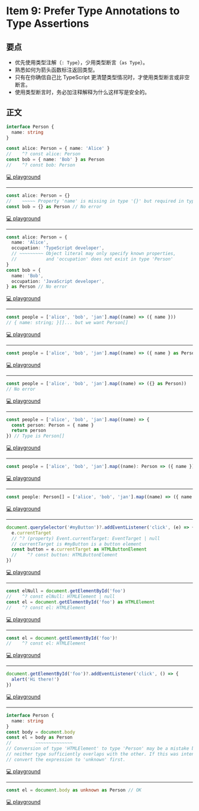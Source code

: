 # Item 9: Prefer Type Annotations to Type Assertions

## 要点

- 优先使用类型注解（`: Type`），少用类型断言（`as Type`）。
- 熟悉如何为箭头函数标注返回类型。
- 只有在你确信自己比 TypeScript 更清楚类型情况时，才使用类型断言或非空断言。
- 使用类型断言时，务必加注释解释为什么这样写是安全的。

## 正文

```ts
interface Person {
  name: string
}

const alice: Person = { name: 'Alice' }
//    ^? const alice: Person
const bob = { name: 'Bob' } as Person
//    ^? const bob: Person
```

[💻 playground](https://www.typescriptlang.org/play/?ts=5.4.5#code/JYOwLgpgTgZghgYwgAgArQM4HsTIN7IhwC2EAXMhmFKAObIC+A3AFAsI5XJwA2wSFdFGy4AvPkIlyyAOQBBPkhmNWAelXJNyAHoB+ZBxBde-aUJHtOYZACMsN5OIJFSFGQCF7yhtwxpMOGoaWnoGVrb2ggEgLEA)

---

```ts
const alice: Person = {}
//    ~~~~~ Property 'name' is missing in type '{}' but required in type 'Person'
const bob = {} as Person // No error
```

[💻 playground](https://www.typescriptlang.org/play/?ts=5.4.5#code/JYOwLgpgTgZghgYwgAgArQM4HsTIN7IhwC2EAXMhmFKAObIC+A3AFAI5XJwA2wSF6KNlwBefMxYB6SclnIAfosVooWAA7QwAT2QByIqV3JgGZMRMY6x3No168DIwCMArmGRQIARxfBPAE2tkWxRdQWFdNg53JywnZDEHLlNwnCZZaWQAOSxkaFUoFiA)

---

```ts
const alice: Person = {
  name: 'Alice',
  occupation: 'TypeScript developer',
  // ~~~~~~~~~ Object literal may only specify known properties,
  //           and 'occupation' does not exist in type 'Person'
}
const bob = {
  name: 'Bob',
  occupation: 'JavaScript developer',
} as Person // No error
```

[💻 playground](https://www.typescriptlang.org/play/?ts=5.4.5#code/JYOwLgpgTgZghgYwgAgArQM4HsTIN7IhwC2EAXMhmFKAObIC+A3AFAI5XJwA2wSF6KNlwBefC2SES5ZAHIAgrySyANBORYECAK4AHOGGA4KsgCoBPXRADKCGrrDIAJhABuEblitRZLAPR+yAB+IaGhyADyAEYAVhAIjryQUDzIxHDmGiDcmRhWCMAwmQDWIFgA7ri6UF7QhhAYagGSLa2ScCBOcpo6+oY4ss5YDYRYjhAAHsCcoMhgliiygsK+zGwcjlFYUchieOpEpCYAQtuq6j16BkYgJgBScK5wtvaOLu6e3qtcGGiYOExJM0AHJYZDQGpQFhAA)

---

```ts
const people = ['alice', 'bob', 'jan'].map((name) => ({ name }))
// { name: string; }[]... but we want Person[]
```

[💻 playground](https://www.typescriptlang.org/play/?ts=5.4.5#code/JYOwLgpgTgZghgYwgAgArQM4HsTIN7IhwC2EAXMhmFKAObIC+A3AFAI5XIAOEWXANigC8yANoByOP2BJxAGmTiARliXzFAKzghxAXQB0xOFwAURUsiEA+ZCbzmIDAJRPWAejf5CJcpWp0mRlEDfX1kJQBXMGQAdxQY7Wj0KGwQYJYgA)

---

```ts
const people = ['alice', 'bob', 'jan'].map((name) => ({ name } as Person)) // Type is Person[]
```

[💻 playground](https://www.typescriptlang.org/play/?ts=5.4.5#code/JYOwLgpgTgZghgYwgAgArQM4HsTIN7IhwC2EAXMhmFKAObIC+A3AFAI5XIAOEWXANigC8yANoByOP2BJxAGmTiARliXzFAKzghxAXQB0xOFwAULZIRLCAfMhN4ipBsjgY0mHAEoWnpsgD0-sgAKgCePMjAbuhQ2CCiuixAA)

---

```ts
const people = ['alice', 'bob', 'jan'].map((name) => ({} as Person))
// No error
```

[💻 playground](https://www.typescriptlang.org/play/?ts=5.4.5#code/JYOwLgpgTgZghgYwgAgArQM4HsTIN7IhwC2EAXMhmFKAObIC+A3AFAI5XIAOEWXANigC8yANoByOP2BJxAGmTiARliXzFAKzghxAXQB0xOFwAURUsiEA+ZCbwNkcDGkw4AlG9YB6L8gByWMjQUFhQLEA)

---

```ts
const people = ['alice', 'bob', 'jan'].map((name) => {
  const person: Person = { name }
  return person
}) // Type is Person[]
```

[💻 playground](https://www.typescriptlang.org/play/?ts=5.4.5#code/JYOwLgpgTgZghgYwgAgArQM4HsTIN7IhwC2EAXMhmFKAObIC+A3AFAI5XIAOEWXANigC8yANoByOP2BJxAGmTiARliXzFAKzghxAXQB0xOFwAURUsiEA+fC2TJ2ITjyjYQFdK5yX85iMztkKAgwAFcoXBc3FgYASiZkAHpE5AAVAE8eZGAMNEwcUV0WIA)

---

```ts
const people = ['alice', 'bob', 'jan'].map((name): Person => ({ name })) // Type is Person[]
```

[💻 playground](https://www.typescriptlang.org/play/?ts=5.4.5#code/JYOwLgpgTgZghgYwgAgArQM4HsTIN7IhwC2EAXMhmFKAObIC+A3AFAI5XIAOEWXANigC8yANoByOP2BJxAGmTiARliXzFAKzghxAXQB0xOFwAULZMhNFSASgroo2XEIB8lvNYgMbLG02QA9AHIACoAnjzIwBhomDiiuixAA)

---

```ts
const people: Person[] = ['alice', 'bob', 'jan'].map((name) => ({ name })) // OK
```

[💻 playground](https://www.typescriptlang.org/play/?ts=5.4.5#code/JYOwLgpgTgZghgYwgAgArQM4HsTIN7IhwC2EAXMhmFKAObIC+A3AFAI5XIAOEWXANuTSYcAbQC6yALzJRAcjj9gSOQBpkcgEZZNajQCs4IOeIB0xOFwAURUtIB8yK3lsQGASndNkAeh-IAeQBpFiA)

---

```ts
document.querySelector('#myButton')?.addEventListener('click', (e) => {
  e.currentTarget
  // ^? (property) Event.currentTarget: EventTarget | null
  // currentTarget is #myButton is a button element
  const button = e.currentTarget as HTMLButtonElement
  //    ^? const button: HTMLButtonElement
})
```

[💻 playground](https://www.typescriptlang.org/play/?ts=5.4.5#code/CYewxgrgtgpgdgFwHQEcIwE4E8DKMA2MYCIGAFAOQDEUWAQhAiXBQJQD8SAhsMAKIA3eAgAyASwDOCeJkph8YsAGsKAGgAEMdQF4AfOoDeAKHWakkDBmEAVLhgDmMBCfUB6V+oB67dWQAOGCB+mAhYrOqCwuYQljZ2jggAXBFCiLYOTuoAPupwEPj4Lu7qFlZp8ZmS6jT0jMzqVVzqAEZ1IHCahLCILmDtUi1tHdpmpXEZCOpcEuoAEtYAsiIMTO18XcIA3EUepl4+fXADratwyfNLK8zrMN3OAL6s20A)

---

```ts
const elNull = document.getElementById('foo')
//    ^? const elNull: HTMLElement | null
const el = document.getElementById('foo') as HTMLElement
//    ^? const el: HTMLElement
```

[💻 playground](https://www.typescriptlang.org/play/?ts=5.4.5#code/MYewdgzgLgBApgGwHIFcEJgXhgExMFAWzjCgDoBzOKAUQTmNICEBPASRwAoByAMxBDcAlAG4AUAHoJMGTAB6AfhihIsRKnQAuGAAkAKgFkAMnQYlYAHxhg0CMSujwM2PAUbkqteu9Yce-QSEYAEMIXUMTb3NxKVl5JQc1BG19Y1N3MSA)

---

```ts
const el = document.getElementById('foo')!
//    ^? const el: HTMLElement
```

[💻 playground](https://www.typescriptlang.org/play/?ts=5.4.5#code/MYewdgzgLgBApgGxgXhgExMArgWzmKAOgHM4oBRBOPAgIQE8BJNACgHIAzEENgSgEIA3ACgA9KJiSYAPQD8MUJFiIAXDAASAFQCyAGUrV8UYUA)

---

```ts
document.getElementById('foo')?.addEventListener('click', () => {
  alert('Hi there!')
})
```

[💻 playground](https://www.typescriptlang.org/play/?ts=5.4.5#code/CYewxgrgtgpgdgFwHQHMYIKIBsa0QIQE8BJYACgHIAzEECgSgH4kBDYYDAN3gQBkBLAM4J4MAE6UwWfmADWFADQACMvSUBeAHxKA3gCglSljjEJKACX5KEAC3EwAhAwDcegL71XQA)

---

```ts
interface Person {
  name: string
}
const body = document.body
const el = body as Person
//         ~~~~~~~~~~~~~~
// Conversion of type 'HTMLElement' to type 'Person' may be a mistake because
// neither type sufficiently overlaps with the other. If this was intentional,
// convert the expression to 'unknown' first.
```

[💻 playground](https://www.typescriptlang.org/play/?ts=5.4.5#code/JYOwLgpgTgZghgYwgAgArQM4HsTIN7IhwC2EAXMhmFKAOYDcyAvgFAI5XIBGWAJgJ7IAvMl5YEAV1LgAdDwH02HMMggAbYdz6C4GNJhyKA9EeRnz5gH7Wbt2yxPIAwjgBumYDmRYYyMPwAHFAByAAkAFQBZABkAUTUIaTBgvyw-QJD0KGwQFOI4QS4UOGRiYCo4AGsUIoQ4CQwIB1MQCGAwAAtodKDKCRgYYARgCHA1QSx3KDU4AL0Ad3aOvy7vTugZZABJX07y5HndZFBIcE8iNQAaZuR2ECmVddUADwCoCAwMc9TkYIkQSogLDzXLIQbZMAyFhAA)

---

```ts
const el = document.body as unknown as Person // OK
```

[💻 playground](https://www.typescriptlang.org/play/?ts=5.4.5#code/JYOwLgpgTgZghgYwgAgArQM4HsTIN7IhwC2EAXMhmFKAOYDcyAvgFAI5XIQA2yAvMgAmWBAFdS4AHQAjLIICeyOBmSiQAaxBYA7rmVpMORsgD0J5AHkA0iyA)
